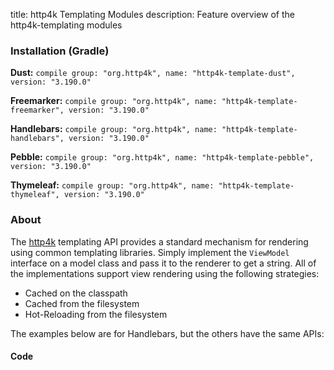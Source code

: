 title: http4k Templating Modules
description: Feature overview of the http4k-templating modules

### Installation (Gradle)
**Dust:** ```compile group: "org.http4k", name: "http4k-template-dust", version: "3.190.0"```

**Freemarker:** ```compile group: "org.http4k", name: "http4k-template-freemarker", version: "3.190.0"```

**Handlebars:** ```compile group: "org.http4k", name: "http4k-template-handlebars", version: "3.190.0"```

**Pebble:** ```compile group: "org.http4k", name: "http4k-template-pebble", version: "3.190.0"```

**Thymeleaf:** ```compile group: "org.http4k", name: "http4k-template-thymeleaf", version: "3.190.0"```

### About
The [http4k] templating API provides a standard mechanism for rendering using common templating libraries. Simply implement the `ViewModel` interface on a model class and pass it to the renderer to get a string. All of the implementations support view rendering using the following strategies:

* Cached on the classpath
* Cached from the filesystem
* Hot-Reloading from the filesystem

The examples below are for Handlebars, but the others have the same APIs:

#### Code  [<img class="octocat"/>](https://github.com/http4k/http4k/blob/master/src/docs/guide/modules/templating/example.kt)

 <script src="https://gist-it.appspot.com/https://github.com/http4k/http4k/blob/master/src/docs/guide/modules/templating/example.kt"></script>

[http4k]: https://http4k.org
